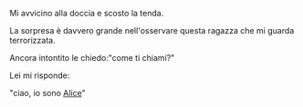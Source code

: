 Mi avvicino alla doccia e scosto la tenda.

La sorpresa è davvero grande nell'osservare questa ragazza che mi guarda terrorizzata.

Ancora intontito le chiedo:"come ti chiami?"

Lei mi risponde:

"ciao, io sono [Alice](../../Alice/Alice.md)"
